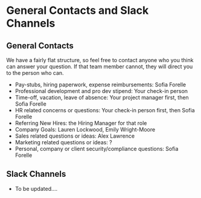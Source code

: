 # General Contacts and Slack Channels

## General Contacts

We have a fairly flat structure, so feel free to contact anyone who you think can answer your question. If that team member cannot, they will direct you to the person who can.

- Pay-stubs, hiring paperwork, expense reimbursements: Sofia Forelle
- Professional development and pro dev stipend: Your check-in person
- Time-off, vacation, leave of absence: Your project manager first, then Sofia Forelle
- HR related concerns or questions: Your check-in person first, then Sofia Forelle
- Referring New Hires: the Hiring Manager for that role
- Company Goals: Lauren Lockwood, Emily Wright-Moore
- Sales related questions or ideas: Alex Lawrence
- Marketing related questions or ideas: ? 
- Personal, company or client security/compliance questions: Sofia Forelle

## Slack Channels

- To be updated....
